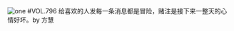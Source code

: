 ![one](http://image.wufazhuce.com/FpbG0V09xn7NPlv52-WOGQOE4Bt2)
#VOL.796
给喜欢的人发每一条消息都是冒险，赌注是接下来一整天的心情好坏。by 方慧